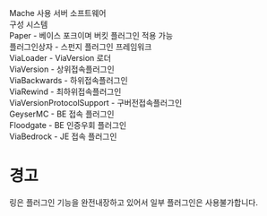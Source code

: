 Mache 사용 서버 소프트웨어\
구성 시스템\
Paper - 베이스 포크이며 버킷 플러그인 적용 가능\
플러그인상자 - 스펀지 플러그인 프레임워크\
ViaLoader - ViaVersion 로더\
ViaVersion - 상위접속플러그인\
ViaBackwards - 하위접속플러그인\
ViaRewind - 최하위접속플러그인\
ViaVersionProtocolSupport - 구버전접속플러그인\
GeyserMC - BE 접속 플러그인\
Floodgate - BE 인증우회 플러그인\
ViaBedrock - JE 접속 플러그인

# 경고
링은 플러그인 기능을 완전내장하고 있어서 일부 플러그인은 사용불가합니다.
